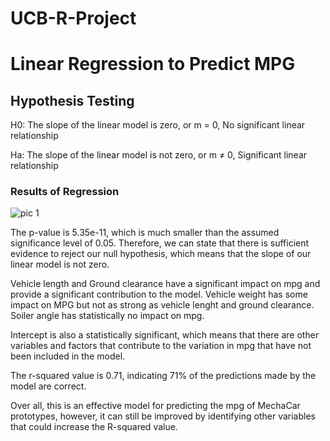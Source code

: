 # UCB-R-Project

# Linear Regression to Predict MPG

## Hypothesis Testing

H0: The slope of the linear model is zero, or m = 0, No significant linear relationship

Ha: The slope of the linear model is not zero, or m ≠ 0, Significant linear relationship

### Results of Regression

![pic 1](https://user-images.githubusercontent.com/69255270/123555066-3ad35180-d738-11eb-9dbc-b5a820f52da0.jpg)

The p-value is 5.35e-11, which is much smaller than the assumed significance level of 0.05. Therefore, we can state that there is sufficient evidence to reject our null hypothesis, which means that the slope of our linear model is not zero.

Vehicle length and Ground clearance have a significant impact on mpg and provide a significant contribution to the model. Vehicle weight has some impact on MPG but not as strong as vehicle lenght and ground clearance. Soiler angle has statistically no impact on mpg. 

Intercept is also a statistically significant, which means that there are other variables and factors that contribute to the variation in mpg that have not been included in the model.

The r-squared value is 0.71, indicating 71% of the predictions made by the model are correct.

Over all, this is an effective model for predicting the mpg of MechaCar prototypes, however, it can still be improved by identifying other variables that could increase the R-squared value.


